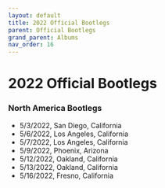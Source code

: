 ```yaml
---
layout: default
title: 2022 Official Bootlegs
parent: Official Bootlegs
grand_parent: Albums
nav_order: 16
---
```


# 2022 Official Bootlegs

### North America Bootlegs

- 5/3/2022, San Diego, California
- 5/6/2022, Los Angeles, California
- 5/7/2022, Los Angeles, California
- 5/9/2022, Phoenix, Arizona
- 5/12/2022, Oakland, California
- 5/13/2022, Oakland, California
- 5/16/2022, Fresno, California